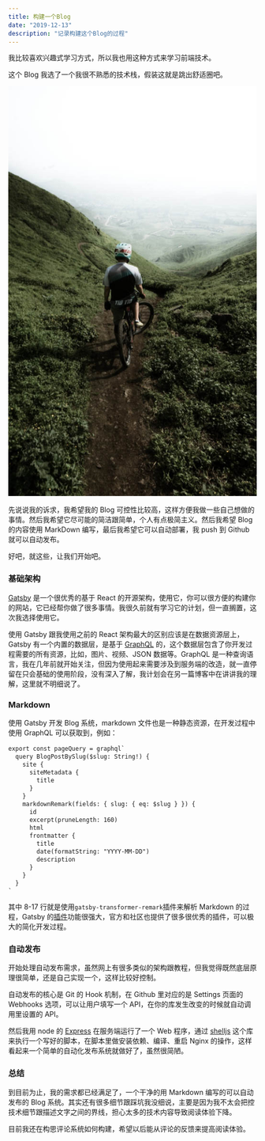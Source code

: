 ```yaml
---
title: 构建一个Blog
date: "2019-12-13"
description: "记录构建这个Blog的过程"
---
```


我比较喜欢兴趣式学习方式，所以我也用这种方式来学习前端技术。

这个 Blog 我选了一个我很不熟悉的技术栈，假装这就是跳出舒适圈吧。

![002](./002.jpg)

先说说我的诉求，我希望我的 Blog 可控性比较高，这样方便我做一些自己想做的事情。然后我希望它尽可能的简洁跟简单，个人有点极简主义。然后我希望 Blog 的内容使用 MarkDown 编写，最后我希望它可以自动部署，我 push 到 Github 就可以自动发布。

好吧，就这些，让我们开始吧。

### 基础架构

[Gatsby](https://github.com/gatsbyjs/gatsby) 是一个很优秀的基于 React 的开源架构，使用它，你可以很方便的构建你的网站，它已经帮你做了很多事情。我很久前就有学习它的计划，但一直搁置，这次我选择使用它。

使用 Gatsby 跟我使用之前的 React 架构最大的区别应该是在数据资源层上，Gatsby 有一个内置的数据层，是基于 [GraphQL](https://graphql.org/) 的，这个数据层包含了你开发过程需要的所有资源，比如，图片、视频、JSON 数据等。GraphQL 是一种查询语言，我在几年前就开始关注，但因为使用起来需要涉及到服务端的改造，就一直停留在只会基础的使用阶段，没有深入了解，我计划会在另一篇博客中在讲讲我的理解，这里就不明细说了。

### Markdown

使用 Gatsby 开发 Blog 系统，markdown 文件也是一种静态资源，在开发过程中使用 GraphQL 可以获取到，例如：

```js{8-17}
export const pageQuery = graphql`
  query BlogPostBySlug($slug: String!) {
    site {
      siteMetadata {
        title
      }
    }
    markdownRemark(fields: { slug: { eq: $slug } }) {
      id
      excerpt(pruneLength: 160)
      html
      frontmatter {
        title
        date(formatString: "YYYY-MM-DD")
        description
      }
    }
  }
`
```

其中 8-17 行就是使用`gatsby-transformer-remark`插件来解析 Markdown 的过程，Gatsby 的[插件](https://www.gatsbyjs.org/plugins/)功能很强大，官方和社区也提供了很多很优秀的插件，可以极大的简化开发过程。

### 自动发布

开始处理自动发布需求，虽然网上有很多类似的架构跟教程，但我觉得既然底层原理很简单，还是自己实现一个，这样比较好控制。

自动发布的核心是 Git 的 Hook 机制，在 Github 里对应的是 Settings 页面的 Webhooks 选项，可以让用户填写一个 API，在你的库发生改变的时候就自动调用里设置的 API。

然后我用 node 的 [Express](https://expressjs.com/zh-cn/) 在服务端运行了一个 Web 程序，通过 [shelljs](https://documentup.com/shelljs/shelljs) 这个库来执行一个写好的脚本，在脚本里做安装依赖、编译、重启 Nginx 的操作，这样看起来一个简单的自动化发布系统就做好了，虽然很简陋。

### 总结

到目前为止，我的需求都已经满足了，一个干净的用 Markdown 编写的可以自动发布的 Blog 系统。其实还有很多细节跟踩坑我没细说，主要是因为我不太会把控技术细节跟描述文字之间的界线，担心太多的技术内容导致阅读体验下降。

目前我还在构思评论系统如何构建，希望以后能从评论的反馈来提高阅读体验。
